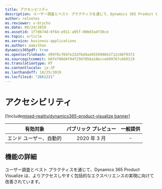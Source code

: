 ```yaml
---
title: アクセシビリティ
description: ユーザー調査とベスト プラクティスを通じて、Dynamics 365 Product Visualize は、よりアクセスしやすく包括的なエクスペリエンスの実現に向けて改善されています。
author: relnotes
ms.reviewer: v-brycho
ms.date: 09/24/2019
ms.assetid: 1f7d674d-0f6d-e911-a95f-000d3a4f36ce
ms.topic: article
ms.service: business-applications
ms.author: mamithan
dynamics365pdf: true
ms.openlocfilehash: d99f0cf697e22d7bd4ad455998841f12c60f93f3
ms.sourcegitcommit: b0fef00d4f04f2507056a10ecce699767c669119
ms.translationtype: HT
ms.contentlocale: ja-JP
ms.lasthandoff: 10/25/2019
ms.locfileid: "2661221"
---
```

# <a name="accessibility"></a>アクセシビリティ
[!include[mixed-reality/dynamics365-product-visualize banner](../includes/mixed-reality/dynamics365-product-visualize.md)]

| 有効対象    |  パブリック プレビュー | 一般提供 | 
| ---------- | :----------: |:----------: |
|エンド ユーザー、自動的|2020 年 3 月| -|






## <a name="feature-details"></a>機能の詳細
<!--feature detail start -->
ユーザー調査とベスト プラクティスを通じて、Dynamics 365 Product Visualize は、よりアクセスしやすく包括的なエクスペリエンスの実現に向けて改善されています。
<!--feature detail end -->









